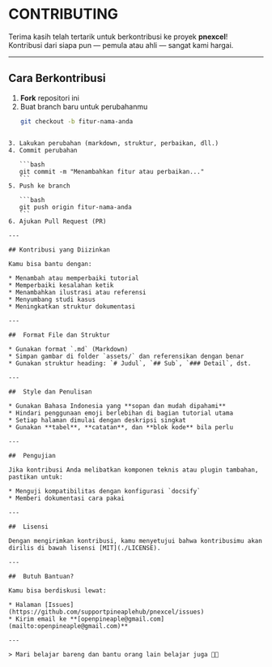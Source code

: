 # CONTRIBUTING

Terima kasih telah tertarik untuk berkontribusi ke proyek **pnexcel**!  
Kontribusi dari siapa pun — pemula atau ahli — sangat kami hargai.

---

##  Cara Berkontribusi

1. **Fork** repositori ini
2. Buat branch baru untuk perubahanmu  
   ```bash
   git checkout -b fitur-nama-anda
````

3. Lakukan perubahan (markdown, struktur, perbaikan, dll.)
4. Commit perubahan

   ```bash
   git commit -m "Menambahkan fitur atau perbaikan..."
   ```
5. Push ke branch

   ```bash
   git push origin fitur-nama-anda
   ```
6. Ajukan Pull Request (PR)

---

## Kontribusi yang Diizinkan

Kamu bisa bantu dengan:

* Menambah atau memperbaiki tutorial
* Memperbaiki kesalahan ketik
* Menambahkan ilustrasi atau referensi
* Menyumbang studi kasus
* Meningkatkan struktur dokumentasi

---

##  Format File dan Struktur

* Gunakan format `.md` (Markdown)
* Simpan gambar di folder `assets/` dan referensikan dengan benar
* Gunakan struktur heading: `# Judul`, `## Sub`, `### Detail`, dst.

---

##  Style dan Penulisan

* Gunakan Bahasa Indonesia yang **sopan dan mudah dipahami**
* Hindari penggunaan emoji berlebihan di bagian tutorial utama
* Setiap halaman dimulai dengan deskripsi singkat
* Gunakan **tabel**, **catatan**, dan **blok kode** bila perlu

---

##  Pengujian

Jika kontribusi Anda melibatkan komponen teknis atau plugin tambahan, pastikan untuk:

* Menguji kompatibilitas dengan konfigurasi `docsify`
* Memberi dokumentasi cara pakai

---

##  Lisensi

Dengan mengirimkan kontribusi, kamu menyetujui bahwa kontribusimu akan dirilis di bawah lisensi [MIT](./LICENSE).

---

##  Butuh Bantuan?

Kamu bisa berdiskusi lewat:

* Halaman [Issues](https://github.com/supportpineaplehub/pnexcel/issues)
* Kirim email ke **[openpineaple@gmail.com](mailto:openpineaple@gmail.com)**

---

> Mari belajar bareng dan bantu orang lain belajar juga 📘✨

